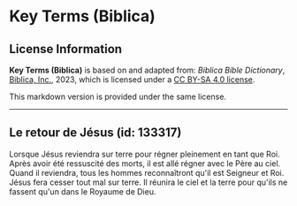 # Key Terms (Biblica)

## License Information

**Key Terms (Biblica)** is based on and adapted from: _Biblica Bible Dictionary_, [Biblica, Inc.](https://www.biblica.com/), 2023, which is licensed under a [CC BY-SA 4.0 license](https://creativecommons.org/licenses/by-sa/4.0/legalcode.en).

This markdown version is provided under the same license.



--------------------------------

## Le retour de Jésus (id: 133317)

Lorsque Jésus reviendra sur terre pour régner pleinement en tant que Roi. Après avoir été ressuscité des morts, il est allé régner avec le Père au ciel. Quand il reviendra, tous les hommes reconnaîtront qu'il est Seigneur et Roi. Jésus fera cesser tout mal sur terre. Il réunira le ciel et la terre pour qu'ils ne fassent qu'un dans le Royaume de Dieu.


